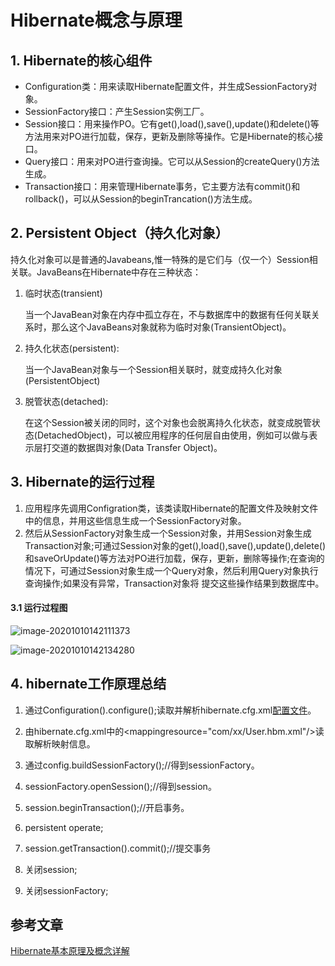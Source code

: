 # Hibernate概念与原理

## 1. Hibernate的核心组件

- Configuration类：用来读取Hibernate配置文件，并生成SessionFactory对象。
- SessionFactory接口：产生Session实例工厂。
- Session接口：用来操作PO。它有get(),load(),save(),update()和delete()等方法用来对PO进行加载，保存，更新及删除等操作。它是Hibernate的核心接口。
- Query接口：用来对PO进行查询操。它可以从Session的createQuery()方法生成。
- Transaction接口：用来管理Hibernate事务，它主要方法有commit()和rollback()，可以从Session的beginTrancation()方法生成。

## 2. Persistent Object（持久化对象）

持久化对象可以是普通的Javabeans,惟一特殊的是它们与（仅一个）Session相关联。JavaBeans在Hibernate中存在三种状态：

1. 临时状态(transient)

   当一个JavaBean对象在内存中孤立存在，不与数据库中的数据有任何关联关系时，那么这个JavaBeans对象就称为临时对象(TransientObject)。

2. 持久化状态(persistent):

   当一个JavaBean对象与一个Session相关联时，就变成持久化对象(PersistentObject)

3. 脱管状态(detached):

   在这个Session被关闭的同时，这个对象也会脱离持久化状态，就变成脱管状态(DetachedObject)，可以被应用程序的任何层自由使用，例如可以做与表示层打交道的数据舆对象(Data Transfer Object)。

   

## 3. Hibernate的运行过程

1. 应用程序先调用Configration类，该类读取Hibernate的配置文件及映射文件中的信息，并用这些信息生成一个SessionFactory对象。
2. 然后从SessionFactory对象生成一个Session对象，并用Session对象生成Transaction对象;可通过Session对象的get(),load(),save(),update(),delete()和saveOrUpdate()等方法对PO进行加载，保存，更新，删除等操作;在查询的情况下，可通过Session对象生成一个Query对象，然后利用Query对象执行查询操作;如果没有异常，Transaction对象将 提交这些操作结果到数据库中。

#### 3.1 运行过程图

![image-20201010142111373](https://gitee.com/zszdevelop/blogimage/raw/master/img/image-20201010142111373.png)

![image-20201010142134280](https://gitee.com/zszdevelop/blogimage/raw/master/img/image-20201010142134280.png)

## 4. hibernate工作原理总结

1. 通过Configuration().configure();读取并解析hibernate.cfg.xml[配置文件](http://baike.baidu.com/view/2117618.htm)。

2. 由hibernate.cfg.xml中的<mappingresource="com/xx/User.hbm.xml"/>读取解析映射信息。

3. 通过config.buildSessionFactory();//得到sessionFactory。

4. sessionFactory.openSession();//得到session。

5. session.beginTransaction();//开启事务。

6. persistent operate;

7. session.getTransaction().commit();//提交事务

8. 关闭session;

9. 关闭sessionFactory;

## 参考文章

[Hibernate基本原理及概念详解](https://blog.csdn.net/lmb55/article/details/46536925)